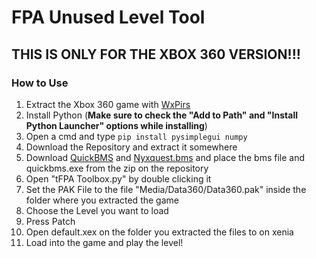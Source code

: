 

# FPA Unused Level Tool
## THIS IS ONLY FOR THE XBOX 360 VERSION!!! 
### How to Use

1. Extract the Xbox 360 game with [WxPirs](https://digiex.net/attachments/wxpirs-1-1-rar.7438/)
2. Install Python (**Make sure to check the "Add to Path" and "Install Python Launcher" options while installing**)
3. Open a cmd and type ``pip install pysimplegui numpy``
4. Download the Repository and extract it somewhere
5. Download [QuickBMS](https://aluigi.altervista.org/papers/quickbms.zip) and [Nyxquest.bms](https://aluigi.altervista.org/bms/nyxquest.bms) and place the bms file and quickbms.exe from the zip on the repository
6. Open "tFPA Toolbox.py" by double clicking it
7. Set the PAK File to the file "Media/Data360/Data360.pak" inside the folder where you extracted the game
8. Choose the Level you want to load
9. Press Patch
10. Open default.xex on the folder you extracted the files to on xenia
11. Load into the game and play the level!
